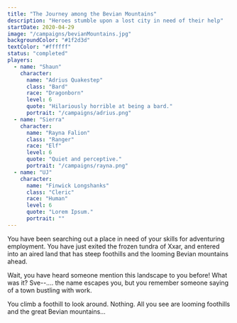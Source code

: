 ```yaml
---
title: "The Journey among the Bevian Mountains"
description: "Heroes stumble upon a lost city in need of their help"
startDate: 2020-04-29
image: "/campaigns/bevianMountains.jpg"
backgroundColor: "#1f2d3d"
textColor: "#ffffff"
status: "completed"
players:
  - name: "Shaun"
    character:
      name: "Adrius Quakestep"
      class: "Bard"
      race: "Dragonborn"
      level: 6
      quote: "Hilariously horrible at being a bard."
      portrait: "/campaigns/adrius.png"
  - name: "Sierra"
    character:
      name: "Rayna Falion"
      class: "Ranger"
      race: "Elf"
      level: 6
      quote: "Quiet and perceptive."
      portrait: "/campaigns/rayna.png"
  - name: "UJ"
    character:
      name: "Finwick Longshanks"
      class: "Cleric"
      race: "Human"
      level: 6
      quote: "Lorem Ipsum."
      portrait: ""
---
```


You have been searching out a place in need of your skills for adventuring employment. You have just exited the frozen tundra of Xxar, and entered into an aired land that has steep foothills and the looming Bevian mountains ahead.

Wait, you have heard someone mention this landscape to you before! What was it? Sve--.... the name escapes you, but you remember someone saying of a town bustling with work. 

You climb a foothill to look around. Nothing. All you see are looming foothills and the great Bevian mountains...
